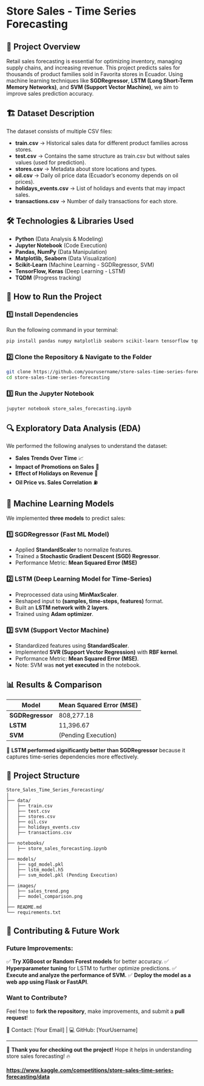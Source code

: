 # Store Sales - Time Series Forecasting

## 📌 Project Overview
Retail sales forecasting is essential for optimizing inventory, managing supply chains, and increasing revenue. This project predicts sales for thousands of product families sold in Favorita stores in Ecuador. Using machine learning techniques like **SGDRegressor**, **LSTM (Long Short-Term Memory Networks)**, and **SVM (Support Vector Machine)**, we aim to improve sales prediction accuracy.

## 🏗 Dataset Description
The dataset consists of multiple CSV files:
- **train.csv** → Historical sales data for different product families across stores.
- **test.csv** → Contains the same structure as train.csv but without sales values (used for prediction).
- **stores.csv** → Metadata about store locations and types.
- **oil.csv** → Daily oil price data (Ecuador’s economy depends on oil prices).
- **holidays_events.csv** → List of holidays and events that may impact sales.
- **transactions.csv** → Number of daily transactions for each store.

## 🛠 Technologies & Libraries Used
- **Python** (Data Analysis & Modeling)
- **Jupyter Notebook** (Code Execution)
- **Pandas, NumPy** (Data Manipulation)
- **Matplotlib, Seaborn** (Data Visualization)
- **Scikit-Learn** (Machine Learning - SGDRegressor, SVM)
- **TensorFlow, Keras** (Deep Learning - LSTM)
- **TQDM** (Progress tracking)

## 🚀 How to Run the Project
### **1️⃣ Install Dependencies**
Run the following command in your terminal:
```bash
pip install pandas numpy matplotlib seaborn scikit-learn tensorflow tqdm
```
### **2️⃣ Clone the Repository & Navigate to the Folder**
```bash
git clone https://github.com/yourusername/store-sales-time-series-forecasting.git
cd store-sales-time-series-forecasting
```
### **3️⃣ Run the Jupyter Notebook**
```bash
jupyter notebook store_sales_forecasting.ipynb
```

## 🔍 Exploratory Data Analysis (EDA)
We performed the following analyses to understand the dataset:
- **Sales Trends Over Time** 📈
- **Impact of Promotions on Sales** 🛒
- **Effect of Holidays on Revenue** 🎉
- **Oil Price vs. Sales Correlation** ⛽

## 🧠 Machine Learning Models
We implemented **three models** to predict sales:

### **1️⃣ SGDRegressor (Fast ML Model)**
- Applied **StandardScaler** to normalize features.
- Trained a **Stochastic Gradient Descent (SGD) Regressor**.
- Performance Metric: **Mean Squared Error (MSE)**

### **2️⃣ LSTM (Deep Learning Model for Time-Series)**
- Preprocessed data using **MinMaxScaler**.
- Reshaped input to **(samples, time-steps, features)** format.
- Built an **LSTM network with 2 layers**.
- Trained using **Adam optimizer**.

### **3️⃣ SVM (Support Vector Machine)**
- Standardized features using **StandardScaler**.
- Implemented **SVR (Support Vector Regression)** with **RBF kernel**.
- Performance Metric: **Mean Squared Error (MSE)**.
- Note: SVM was **not yet executed** in the notebook.

## 📊 Results & Comparison
| Model | Mean Squared Error (MSE) |
|--------|----------------------|
| **SGDRegressor** | 808,277.18 |
| **LSTM** | 11,396.67 |
| **SVM** | (Pending Execution) |

🔹 **LSTM performed significantly better than SGDRegressor** because it captures time-series dependencies more effectively.

## 📂 Project Structure
```
Store_Sales_Time_Series_Forecasting/
│
├── data/
│   ├── train.csv
│   ├── test.csv
│   ├── stores.csv
│   ├── oil.csv
│   ├── holidays_events.csv
│   ├── transactions.csv
│
├── notebooks/
│   ├── store_sales_forecasting.ipynb
│
├── models/
│   ├── sgd_model.pkl
│   ├── lstm_model.h5
│   ├── svm_model.pkl (Pending Execution)
│
├── images/
│   ├── sales_trend.png
│   ├── model_comparison.png
│
├── README.md
└── requirements.txt
```

## 🤝 Contributing & Future Work
### **Future Improvements:**
✅ **Try XGBoost or Random Forest models** for better accuracy.
✅ **Hyperparameter tuning** for LSTM to further optimize predictions.
✅ **Execute and analyze the performance of SVM.**
✅ **Deploy the model as a web app using Flask or FastAPI**.

### **Want to Contribute?**
Feel free to **fork the repository**, make improvements, and submit a **pull request**!

📧 Contact: [Your Email] | 💻 GitHub: [YourUsername]

---
🚀 **Thank you for checking out the project!** Hope it helps in understanding store sales forecasting! 🔥


#### https://www.kaggle.com/competitions/store-sales-time-series-forecasting/data
